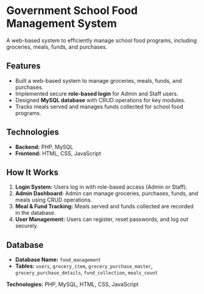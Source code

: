 # Government School Food Management System
A web-based system to efficiently manage school food programs, including groceries, meals, funds, and purchases.

## Features
- Built a web-based system to manage groceries, meals, funds, and purchases.
- Implemented secure **role-based login** for Admin and Staff users.
- Designed **MySQL database** with CRUD operations for key modules.
- Tracks meals served and manages funds collected for school food programs.
  
## Technologies
- **Backend:** PHP, MySQL
- **Frontend:** HTML, CSS, JavaScript
  
## How It Works
1. **Login System:** Users log in with role-based access (Admin or Staff).
2. **Admin Dashboard:** Admin can manage groceries, purchases, funds, and meals using CRUD operations.
3. **Meal & Fund Tracking:** Meals served and funds collected are recorded in the database.
4. **User Management:** Users can register, reset passwords, and log out securely.
   
## Database
- **Database Name:** `food_management`
- **Tables:** `users`, `grocery_item`, `grocery_purchase_master`, `grocery_purchase_details`, `fund_collection`, `meals_count`
  
**Technologies:** PHP, MySQL, HTML, CSS, JavaScript


